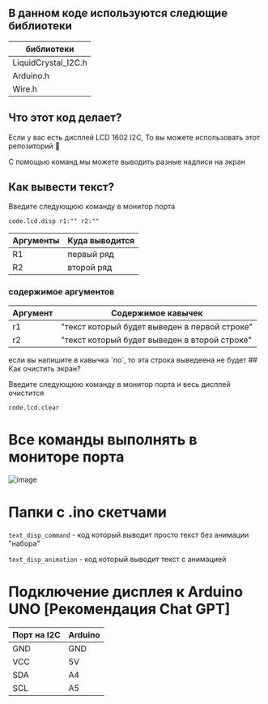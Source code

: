 ## В данном коде используются следющие библиотеки
| библиотеки |
| --- |
| LiquidCrystal_I2C.h |
| Arduino.h |
| Wire.h |
## Что этот код делает?
Если у вас есть дисплей LCD 1602 I2C, То вы можете использовать этот репозиторий 🎊

С помощью команд мы можете выводить разные надписи на экран
## Как вывести текст?
Введите следующюю команду в монитор порта
```
code.lcd.disp r1:"" r2:""
```
| Аргументы | Куда выводится |
| --- | --- |
| R1 | первый ряд |
| R2 | второй ряд |
<div style="page-break-after: always;"></div>

### содержимое аргументов
| Аргумент | Содержимое кавычек |
| --- | --- |
| r1 | "текст который будет выведен в первой строке" |
| r2 | "текст который будет выведен в второй строке" |
<div style="page-break-after: always;"></div>
если вы напишите в кавычка `no`, то эта строка выведеена не будет
## Как очистить экран?

Введите следующюю команду в монитор порта и весь дисплей очистится

```
code.lcd.clear
```

# Все команды выполнять в мониторе порта
![image](https://github.com/user-attachments/assets/5bfc3b5e-4117-41b8-acb7-a425ecef224f)


# Папки с .ino скетчами
`text_disp_command` - код который выводит просто текст без анимации "набора"

`text_disp_animation` - код который выводит текст с анимацией

# Подключение дисплея к Arduino UNO [Рекомендация Chat GPT]
| Порт на I2C | Arduino |
| --- | --- |
| GND | GND |
| VCC | 5V  |
| SDA | A4  |
| SCL | A5  |


